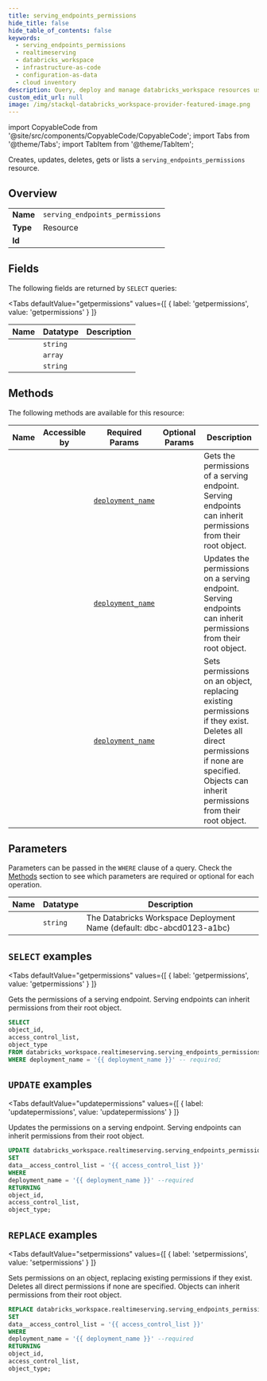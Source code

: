 ```yaml
--- 
title: serving_endpoints_permissions
hide_title: false
hide_table_of_contents: false
keywords:
  - serving_endpoints_permissions
  - realtimeserving
  - databricks_workspace
  - infrastructure-as-code
  - configuration-as-data
  - cloud inventory
description: Query, deploy and manage databricks_workspace resources using SQL
custom_edit_url: null
image: /img/stackql-databricks_workspace-provider-featured-image.png
---
```


import CopyableCode from '@site/src/components/CopyableCode/CopyableCode';
import Tabs from '@theme/Tabs';
import TabItem from '@theme/TabItem';

Creates, updates, deletes, gets or lists a <code>serving_endpoints_permissions</code> resource.

## Overview
<table><tbody>
<tr><td><b>Name</b></td><td><code>serving_endpoints_permissions</code></td></tr>
<tr><td><b>Type</b></td><td>Resource</td></tr>
<tr><td><b>Id</b></td><td><CopyableCode code="databricks_workspace.realtimeserving.serving_endpoints_permissions" /></td></tr>
</tbody></table>

## Fields

The following fields are returned by `SELECT` queries:

<Tabs
    defaultValue="getpermissions"
    values={[
        { label: 'getpermissions', value: 'getpermissions' }
    ]}
>
<TabItem value="getpermissions">

<table>
<thead>
    <tr>
    <th>Name</th>
    <th>Datatype</th>
    <th>Description</th>
    </tr>
</thead>
<tbody>
<tr>
    <td><CopyableCode code="object_id" /></td>
    <td><code>string</code></td>
    <td></td>
</tr>
<tr>
    <td><CopyableCode code="access_control_list" /></td>
    <td><code>array</code></td>
    <td></td>
</tr>
<tr>
    <td><CopyableCode code="object_type" /></td>
    <td><code>string</code></td>
    <td></td>
</tr>
</tbody>
</table>
</TabItem>
</Tabs>

## Methods

The following methods are available for this resource:

<table>
<thead>
    <tr>
    <th>Name</th>
    <th>Accessible by</th>
    <th>Required Params</th>
    <th>Optional Params</th>
    <th>Description</th>
    </tr>
</thead>
<tbody>
<tr>
    <td><a href="#getpermissions"><CopyableCode code="getpermissions" /></a></td>
    <td><CopyableCode code="select" /></td>
    <td><a href="#parameter-deployment_name"><code>deployment_name</code></a></td>
    <td></td>
    <td>Gets the permissions of a serving endpoint. Serving endpoints can inherit permissions from their root object.</td>
</tr>
<tr>
    <td><a href="#updatepermissions"><CopyableCode code="updatepermissions" /></a></td>
    <td><CopyableCode code="update" /></td>
    <td><a href="#parameter-deployment_name"><code>deployment_name</code></a></td>
    <td></td>
    <td>Updates the permissions on a serving endpoint. Serving endpoints can inherit permissions from their root object.</td>
</tr>
<tr>
    <td><a href="#setpermissions"><CopyableCode code="setpermissions" /></a></td>
    <td><CopyableCode code="replace" /></td>
    <td><a href="#parameter-deployment_name"><code>deployment_name</code></a></td>
    <td></td>
    <td>Sets permissions on an object, replacing existing permissions if they exist. Deletes all direct permissions if none are specified. Objects can inherit permissions from their root object.</td>
</tr>
</tbody>
</table>

## Parameters

Parameters can be passed in the `WHERE` clause of a query. Check the [Methods](#methods) section to see which parameters are required or optional for each operation.

<table>
<thead>
    <tr>
    <th>Name</th>
    <th>Datatype</th>
    <th>Description</th>
    </tr>
</thead>
<tbody>
<tr id="parameter-deployment_name">
    <td><CopyableCode code="deployment_name" /></td>
    <td><code>string</code></td>
    <td>The Databricks Workspace Deployment Name (default: dbc-abcd0123-a1bc)</td>
</tr>
</tbody>
</table>

## `SELECT` examples

<Tabs
    defaultValue="getpermissions"
    values={[
        { label: 'getpermissions', value: 'getpermissions' }
    ]}
>
<TabItem value="getpermissions">

Gets the permissions of a serving endpoint. Serving endpoints can inherit permissions from their root object.

```sql
SELECT
object_id,
access_control_list,
object_type
FROM databricks_workspace.realtimeserving.serving_endpoints_permissions
WHERE deployment_name = '{{ deployment_name }}' -- required;
```
</TabItem>
</Tabs>


## `UPDATE` examples

<Tabs
    defaultValue="updatepermissions"
    values={[
        { label: 'updatepermissions', value: 'updatepermissions' }
    ]}
>
<TabItem value="updatepermissions">

Updates the permissions on a serving endpoint. Serving endpoints can inherit permissions from their root object.

```sql
UPDATE databricks_workspace.realtimeserving.serving_endpoints_permissions
SET 
data__access_control_list = '{{ access_control_list }}'
WHERE 
deployment_name = '{{ deployment_name }}' --required
RETURNING
object_id,
access_control_list,
object_type;
```
</TabItem>
</Tabs>


## `REPLACE` examples

<Tabs
    defaultValue="setpermissions"
    values={[
        { label: 'setpermissions', value: 'setpermissions' }
    ]}
>
<TabItem value="setpermissions">

Sets permissions on an object, replacing existing permissions if they exist. Deletes all direct permissions if none are specified. Objects can inherit permissions from their root object.

```sql
REPLACE databricks_workspace.realtimeserving.serving_endpoints_permissions
SET 
data__access_control_list = '{{ access_control_list }}'
WHERE 
deployment_name = '{{ deployment_name }}' --required
RETURNING
object_id,
access_control_list,
object_type;
```
</TabItem>
</Tabs>
